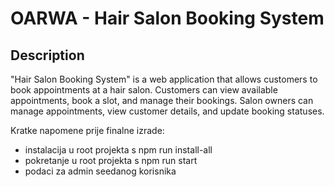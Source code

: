 # OARWA - Hair Salon Booking System

## Description
"Hair Salon Booking System" is a web application that allows customers to book appointments at a hair salon. Customers can view available appointments, book a slot, and manage their bookings. Salon owners can manage appointments, view customer details, and update booking statuses.

Kratke napomene prije finalne izrade:
- instalacija u root projekta s npm run install-all
- pokretanje u root projekta s npm run start
- podaci za admin seedanog korisnika

[//]: # (## Installation)

[//]: # ()
[//]: # (### Prerequisites)

[//]: # (- Node.js &#40;version >= 20&#41;)

[//]: # (- PostgreSQL &#40;version >= 15&#41;)

[//]: # ()
[//]: # (### Steps to Set Up the Project)

[//]: # ()
[//]: # (1. **Environment Configuration:**)

[//]: # (    - Locate the `.env.example` files in the root and `frontend` directories.)

[//]: # (    - Create new `.env` files in both locations by copying the contents of the `.env.example` files.)

[//]: # (    - Fill in the following fields with your own data:)

[//]: # (      ```markdown)

[//]: # (      DB_NAME=yourDatabaseName)

[//]: # (      DB_USER=yourDatabaseUser)

[//]: # (      DB_PASSWORD=yourDatabasePassword)

[//]: # ( )
[//]: # (      ACCESS_TOKEN_SECRET=yourRandomAccessTokenSecret)

[//]: # (      REFRESH_TOKEN_SECRET=yourRandomRefreshTokenSecret)

[//]: # (      ```)

[//]: # (    - Ensure the secrets are strong and secure. Optionally you can follow the instructions inside the example file.)

[//]: # ()
[//]: # (2. **Database Setup:**)

[//]: # (    - Open PgAdmin or your preferred PostgreSQL management tool.)

[//]: # (    - Create an empty database with the name specified in your `.env` file &#40;`DB_NAME`&#41;.)

[//]: # (    - Execute the `database_schema.sql` script located at:)

[//]: # (      ```markdown)

[//]: # (      backend/src/database/)

[//]: # (      ```)

[//]: # (    - Then, execute the `database_seed.sql` script from the same directory to populate the database with initial data.)

[//]: # ()
[//]: # (3. **Install Dependencies:**)

[//]: # (    - Navigate to the `backend` folder and install dependencies:)

[//]: # (      ```bash)

[//]: # (      cd backend)

[//]: # (      npm install)

[//]: # (      ```)

[//]: # (    - Return to the root directory:)

[//]: # (      ```bash)

[//]: # (      cd ..)

[//]: # (      ```)

[//]: # (    - Navigate to the `frontend` folder and install dependencies:)

[//]: # (      ```bash)

[//]: # (      cd frontend)

[//]: # (      npm install)

[//]: # (      ```)

[//]: # (    - Return to the root directory:)

[//]: # (      ```bash)

[//]: # (      cd ..)

[//]: # (      ```)

[//]: # ()
[//]: # (4. **Run the Application:**)

[//]: # (    - Start the development server:)

[//]: # (      ```bash)

[//]: # (      npm run dev)

[//]: # (      ```)

[//]: # (    - The application will now be running locally. Check your terminal or console for the URL to access it in your browser.)

[//]: # ()
[//]: # (## Technologies Used)

[//]: # (- **Frontend:** React/TypeScript)

[//]: # (- **Backend:** Node.js/TypeScript)

[//]: # (- **Database:** PostgreSQL)

